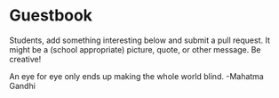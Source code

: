 # Guestbook

Students, add something interesting below and submit a pull request. It might be
a (school appropriate) picture, quote, or other message. Be creative!

An eye for eye only ends up making the whole world blind. -Mahatma Gandhi
